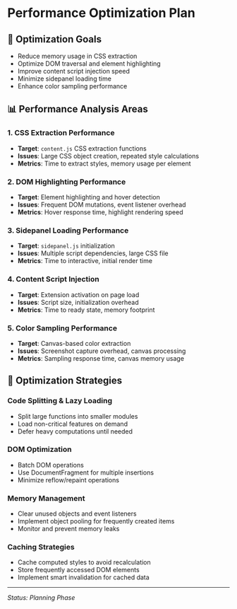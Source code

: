 # Performance Optimization Plan

## 🎯 Optimization Goals
- Reduce memory usage in CSS extraction
- Optimize DOM traversal and element highlighting
- Improve content script injection speed
- Minimize sidepanel loading time
- Enhance color sampling performance

## 📊 Performance Analysis Areas

### 1. CSS Extraction Performance
- **Target**: `content.js` CSS extraction functions
- **Issues**: Large CSS object creation, repeated style calculations
- **Metrics**: Time to extract styles, memory usage per element

### 2. DOM Highlighting Performance  
- **Target**: Element highlighting and hover detection
- **Issues**: Frequent DOM mutations, event listener overhead
- **Metrics**: Hover response time, highlight rendering speed

### 3. Sidepanel Loading Performance
- **Target**: `sidepanel.js` initialization 
- **Issues**: Multiple script dependencies, large CSS file
- **Metrics**: Time to interactive, initial render time

### 4. Content Script Injection
- **Target**: Extension activation on page load
- **Issues**: Script size, initialization overhead
- **Metrics**: Time to ready state, memory footprint

### 5. Color Sampling Performance
- **Target**: Canvas-based color extraction
- **Issues**: Screenshot capture overhead, canvas processing
- **Metrics**: Sampling response time, canvas memory usage

## 🔧 Optimization Strategies

### Code Splitting & Lazy Loading
- Split large functions into smaller modules
- Load non-critical features on demand
- Defer heavy computations until needed

### DOM Optimization
- Batch DOM operations
- Use DocumentFragment for multiple insertions
- Minimize reflow/repaint operations

### Memory Management
- Clear unused objects and event listeners
- Implement object pooling for frequently created items
- Monitor and prevent memory leaks

### Caching Strategies
- Cache computed styles to avoid recalculation
- Store frequently accessed DOM elements
- Implement smart invalidation for cached data

---

*Status: Planning Phase*